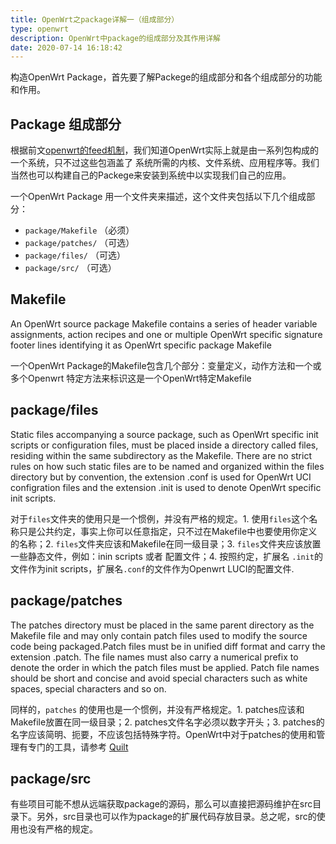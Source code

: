 ```yaml
---
title: OpenWrt之package详解一（组成部分）
type: openwrt
description: OpenWrt中package的组成部分及其作用详解
date: 2020-07-14 16:18:42
---
```


构造OpenWrt Package，首先要了解Packege的组成部分和各个组成部分的功能和作用。

## Package 组成部分

根据前文[openwrt的feed机制](https://peiyake.com/2020/07/09/openwrt/openwrt%E7%9A%84feed%E6%9C%BA%E5%88%B6/)，我们知道OpenWrt实际上就是由一系列包构成的一个系统，只不过这些包涵盖了
系统所需的内核、文件系统、应用程序等。我们当然也可以构建自己的Packege来安装到系统中以实现我们自己的应用。

一个OpenWrt Package 用一个文件夹来描述，这个文件夹包括以下几个组成部分：

* `package/Makefile` （必须）
* `package/patches/` （可选）
* `package/files/` （可选）
* `package/src/` （可选）


## Makefile

An OpenWrt source package Makefile contains a series of header variable assignments, action recipes and one or multiple OpenWrt specific signature footer lines identifying it as OpenWrt specific package Makefile

一个OpenWrt Package的Makefile包含几个部分：变量定义，动作方法和一个或多个Openwrt 特定方法来标识这是一个OpenWrt特定Makefile

## package/files

Static files accompanying a source package, such as OpenWrt specific init scripts or configuration files, must be placed inside a directory called files, residing within the same subdirectory as the Makefile. There are no strict rules on how such static files are to be named and organized within the files directory but by convention, the extension .conf is used for OpenWrt UCI configration files and the extension .init is used to denote OpenWrt specific init scripts. 

对于`files`文件夹的使用只是一个惯例，并没有严格的规定。1. 使用`files`这个名称只是公共约定，事实上你可以任意指定，只不过在Makefile中也要使用你定义的名称；2. `files`文件夹应该和Makefile在同一级目录；3. `files`文件夹应该放置一些静态文件，例如：inin scripts 或者 配置文件；4. 按照约定，扩展名 `.init`的文件作为init scripts，扩展名`.conf`的文件作为Openwrt LUCI的配置文件.

## package/patches

The patches directory must be placed in the same parent directory as the Makefile file and may only contain patch files used to modify the source code being packaged.Patch files must be in unified diff format and carry the extension .patch. The file names must also carry a numerical prefix to denote the order in which the patch files must be applied. Patch file names should be short and concise and avoid special characters such as white spaces, special characters and so on. 

同样的，`patches` 的使用也是一个惯例，并没有严格规定。1. patches应该和Makefile放置在同一级目录；2. patches文件名字必须以数字开头；3. patches的名字应该简明、扼要，不应该包括特殊字符。OpenWrt中对于patches的使用和管理有专门的工具，请参考 [Quilt](https://openwrt.org/docs/guide-developer/build-system/use-patches-with-buildsystem)

## package/src

有些项目可能不想从远端获取package的源码，那么可以直接把源码维护在src目录下。另外，src目录也可以作为package的扩展代码存放目录。总之呢，src的使用也没有严格的规定。

